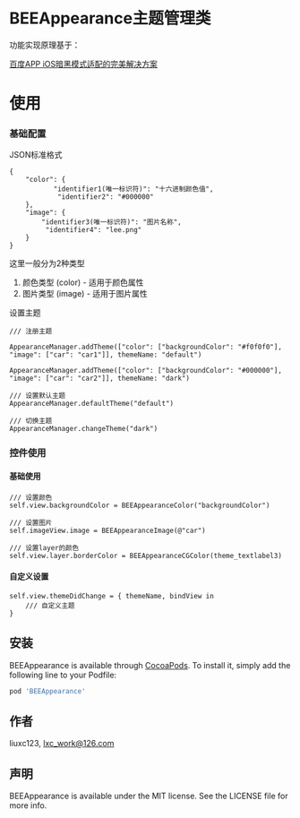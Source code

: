 # BEEAppearance主题管理类

功能实现原理基于：

[百度APP iOS暗黑模式适配的完美解决方案](https://baijiahao.baidu.com/s?id=1653227966920525709&wfr=spider&for=pc)


# 使用

### 基础配置

JSON标准格式

```
{
    "color": {
           "identifier1(唯一标识符)": "十六进制颜色值",
            "identifier2": "#000000"
    },
    "image": {
        "identifier3(唯一标识符)": "图片名称",
         "identifier4": "lee.png"
    }
}
```

这里一般分为2种类型

1. 颜色类型 (color) - 适用于颜色属性
2. 图片类型 (image) - 适用于图片属性

设置主题

```
/// 注册主题

AppearanceManager.addTheme(["color": ["backgroundColor": "#f0f0f0"], "image": ["car": "car1"]], themeName: "default")
        
AppearanceManager.addTheme(["color": ["backgroundColor": "#000000"], "image": ["car": "car2"]], themeName: "dark")
        
/// 设置默认主题
AppearanceManager.defaultTheme("default")

/// 切换主题
AppearanceManager.changeTheme("dark")

```

### 控件使用

#### 基础使用

```
/// 设置颜色
self.view.backgroundColor = BEEAppearanceColor("backgroundColor")

/// 设置图片
self.imageView.image = BEEAppearanceImage(@"car")

/// 设置layer的颜色
self.view.layer.borderColor = BEEAppearanceCGColor(theme_textlabel3)
```

#### 自定义设置
```
self.view.themeDidChange = { themeName, bindView in
    /// 自定义主题
}
```

## 安装

BEEAppearance is available through [CocoaPods](https://cocoapods.org). To install
it, simply add the following line to your Podfile:

```ruby
pod 'BEEAppearance'
```

## 作者

liuxc123, lxc_work@126.com

## 声明

BEEAppearance is available under the MIT license. See the LICENSE file for more info.
